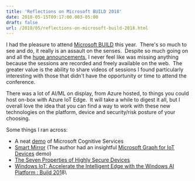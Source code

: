 ```yaml
---
title: 'Reflections on Microsoft BUILD 2018'
date: 2018-05-15T09:17:00.003-05:00
draft: false
url: /2018/05/reflections-on-microsoft-build-2018.html
---
```


  
I had the pleasure to attend [Microsoft BUILD](https://developer.microsoft.com/en-us/events/build/content) this year.  There's so much to see and do, it really is an assault on the senses.  Despite so much going on and all the [huge announcements](https://arstechnica.com/gadgets/2018/05/build-2018-microsoft-embraces-its-new-platforms-azure-and-microsoft-365/), I never feel like was missing anything because the sessions are recorded and freely available on the web.  The greater value is the ability to share videos of sessions I found particularly interesting with those that didn't have the opportunity or time to attend the conference.  
  
There was a lot of AI/ML on display, from Azure hosted, to things you could host on-box with Azure IoT Edge.  It will take a while to digest it all, but I overall love the idea that you can find a way to work with these new technologies on the platform, device and security/risk posture of your choosing.  
  
Some things I ran across:  
  

*   A neat [demo](https://github.com/Microsoft/Cognitive-Samples-IntelligentKiosk) of Microsoft Cognitive Services
*   [Smart Mirror](https://github.com/richdizz/Microsoft-Smart-Mirror) (The author had an insightful [Microsoft Graph for IoT Devices](https://channel9.msdn.com/Events/Build/2018/THR2430) demo)
*   [The Seven Properties of Highly Secure Devices](https://www.microsoft.com/en-us/research/publication/seven-properties-highly-secure-devices/) 
*   [Windows IoT: Accelerate the Intelligent Edge with the Windows AI Platform : Build 201](https://developer.microsoft.com/en-us/events/build/content/intelligent-edge-with-windows-ai)8\\